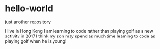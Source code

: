 # hello-world
just another repository


I live in Hong Kong 
I am learning to code rather than playing golf as a new activity in 2017
I think my son may spend as much time learning to code as playing golf when he is young!
